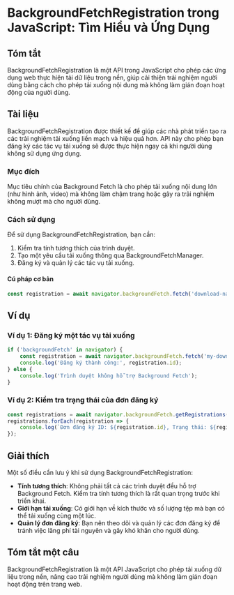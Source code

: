 <!--
Meta Description: # BackgroundFetchRegistration trong JavaScript: Tìm Hiểu và Ứng Dụng ## Tóm tắt BackgroundFetchRegistration là một API trong JavaScript cho phép các ứ...
Meta Keywords: tải, xuống, đăng, dụng, một
-->

# BackgroundFetchRegistration trong JavaScript: Tìm Hiểu và Ứng Dụng

## Tóm tắt
BackgroundFetchRegistration là một API trong JavaScript cho phép các ứng dụng web thực hiện tải dữ liệu trong nền, giúp cải thiện trải nghiệm người dùng bằng cách cho phép tải xuống nội dung mà không làm gián đoạn hoạt động của người dùng.

## Tài liệu
BackgroundFetchRegistration được thiết kế để giúp các nhà phát triển tạo ra các trải nghiệm tải xuống liền mạch và hiệu quả hơn. API này cho phép bạn đăng ký các tác vụ tải xuống sẽ được thực hiện ngay cả khi người dùng không sử dụng ứng dụng. 

### Mục đích
Mục tiêu chính của Background Fetch là cho phép tải xuống nội dung lớn (như hình ảnh, video) mà không làm chậm trang hoặc gây ra trải nghiệm không mượt mà cho người dùng.

### Cách sử dụng
Để sử dụng BackgroundFetchRegistration, bạn cần:

1. Kiểm tra tính tương thích của trình duyệt.
2. Tạo một yêu cầu tải xuống thông qua BackgroundFetchManager.
3. Đăng ký và quản lý các tác vụ tải xuống.

#### Cú pháp cơ bản
```javascript
const registration = await navigator.backgroundFetch.fetch('download-name', ['/path/to/resource1', '/path/to/resource2']);
```

## Ví dụ
### Ví dụ 1: Đăng ký một tác vụ tải xuống
```javascript
if ('backgroundFetch' in navigator) {
    const registration = await navigator.backgroundFetch.fetch('my-download', ['/image1.jpg', '/image2.jpg']);
    console.log('Đăng ký thành công:', registration.id);
} else {
    console.log('Trình duyệt không hỗ trợ Background Fetch');
}
```

### Ví dụ 2: Kiểm tra trạng thái của đơn đăng ký
```javascript
const registrations = await navigator.backgroundFetch.getRegistrations();
registrations.forEach(registration => {
    console.log(`Đơn đăng ký ID: ${registration.id}, Trạng thái: ${registration.result}`);
});
```

## Giải thích
Một số điều cần lưu ý khi sử dụng BackgroundFetchRegistration:

- **Tính tương thích**: Không phải tất cả các trình duyệt đều hỗ trợ Background Fetch. Kiểm tra tính tương thích là rất quan trọng trước khi triển khai.
- **Giới hạn tải xuống**: Có giới hạn về kích thước và số lượng tệp mà bạn có thể tải xuống cùng một lúc.
- **Quản lý đơn đăng ký**: Bạn nên theo dõi và quản lý các đơn đăng ký để tránh việc lãng phí tài nguyên và gây khó khăn cho người dùng.

## Tóm tắt một câu
BackgroundFetchRegistration là một API JavaScript cho phép tải xuống dữ liệu trong nền, nâng cao trải nghiệm người dùng mà không làm gián đoạn hoạt động trên trang web.